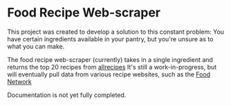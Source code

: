 # Food Recipe Web-scraper
This project was created to develop a solution to this constant problem:
You have certain ingredients available in your pantry, but you're unsure as to what you can make.

The food recipe web-scraper (currently) takes in a single ingredient and returns the top 20 recipes from [allrecipes](https://www.allrecipes.com/)
It's still a work-in-progress, but will eventually pull data from various recipe websites, such as the [Food Network](https://www.foodnetwork.com/)

Documentation is not yet fully completed.
